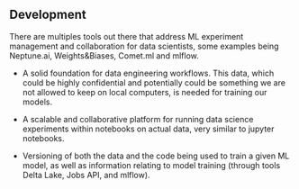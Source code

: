 
## Development

There are multiples tools out there that address ML experiment management and collaboration for data scientists, some examples being Neptune.ai, Weights&Biases, Comet.ml and mlflow.

- A solid foundation for data engineering workflows. This data, which could be highly confidential and potentially could be something we are not allowed to keep on local computers, is needed for training our models.

- A scalable and collaborative platform for running data science experiments within notebooks on actual data, very similar to jupyter notebooks.

- Versioning of both the data and the code being used to train a given ML model, as well as information relating to model training (through tools Delta Lake, Jobs API, and mlflow).